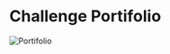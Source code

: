 # Challenge Portifolio
![Portifolio](https://github.com/GuilhermeSerafim/portifolio/assets/129989701/57e07d07-20cb-4240-ab03-b4da89fcb6a5)


